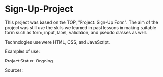 # Sign-Up-Project

This project was based on the TOP, "Project: Sign-Up Form". The aim of the project was still use the skills we learned in past lessons in making suitable form such as form, input, label, validation, and pseudo classes as well.

Technologies use were HTML, CSS, and JavaScript.

Examples of use:

Project Status: Ongoing

Sources: 
